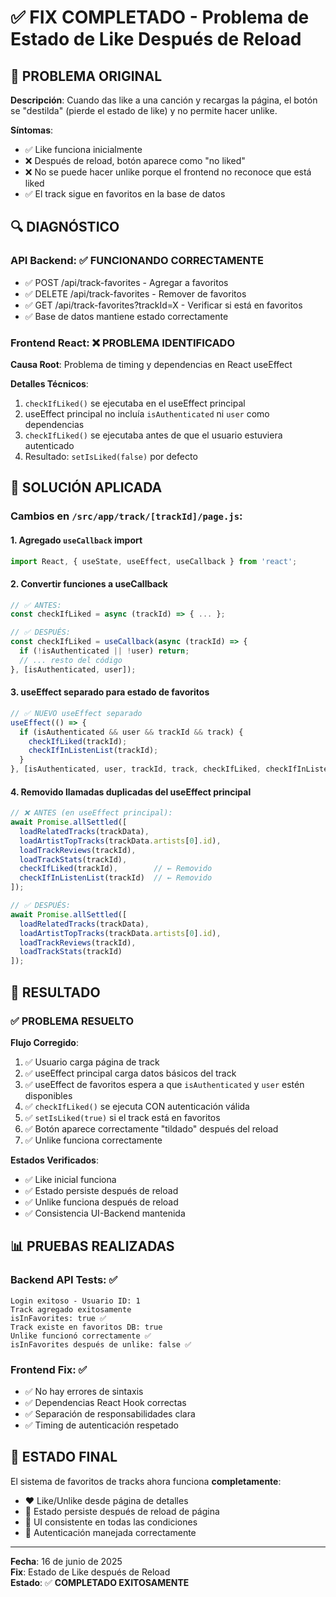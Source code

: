 # ✅ FIX COMPLETADO - Problema de Estado de Like Después de Reload

## 🐛 PROBLEMA ORIGINAL
**Descripción**: Cuando das like a una canción y recargas la página, el botón se "destilda" (pierde el estado de like) y no permite hacer unlike.

**Síntomas**:
- ✅ Like funciona inicialmente
- ❌ Después de reload, botón aparece como "no liked" 
- ❌ No se puede hacer unlike porque el frontend no reconoce que está liked
- ✅ El track sigue en favoritos en la base de datos

## 🔍 DIAGNÓSTICO

### API Backend: ✅ FUNCIONANDO CORRECTAMENTE
- ✅ POST /api/track-favorites - Agregar a favoritos
- ✅ DELETE /api/track-favorites - Remover de favoritos  
- ✅ GET /api/track-favorites?trackId=X - Verificar si está en favoritos
- ✅ Base de datos mantiene estado correctamente

### Frontend React: ❌ PROBLEMA IDENTIFICADO
**Causa Root**: Problema de timing y dependencias en React useEffect

**Detalles Técnicos**:
1. `checkIfLiked()` se ejecutaba en el useEffect principal
2. useEffect principal no incluía `isAuthenticated` ni `user` como dependencias
3. `checkIfLiked()` se ejecutaba antes de que el usuario estuviera autenticado
4. Resultado: `setIsLiked(false)` por defecto

## 🔧 SOLUCIÓN APLICADA

### Cambios en `/src/app/track/[trackId]/page.js`:

#### 1. Agregado `useCallback` import
```javascript
import React, { useState, useEffect, useCallback } from 'react';
```

#### 2. Convertir funciones a useCallback
```javascript
// ✅ ANTES:
const checkIfLiked = async (trackId) => { ... };

// ✅ DESPUÉS:
const checkIfLiked = useCallback(async (trackId) => {
  if (!isAuthenticated || !user) return;
  // ... resto del código
}, [isAuthenticated, user]);
```

#### 3. useEffect separado para estado de favoritos
```javascript
// ✅ NUEVO useEffect separado
useEffect(() => {
  if (isAuthenticated && user && trackId && track) {
    checkIfLiked(trackId);
    checkIfInListenList(trackId);
  }
}, [isAuthenticated, user, trackId, track, checkIfLiked, checkIfInListenList]);
```

#### 4. Removido llamadas duplicadas del useEffect principal
```javascript
// ❌ ANTES (en useEffect principal):
await Promise.allSettled([
  loadRelatedTracks(trackData),
  loadArtistTopTracks(trackData.artists[0].id),
  loadTrackReviews(trackId),
  loadTrackStats(trackId),
  checkIfLiked(trackId),        // ← Removido
  checkIfInListenList(trackId)  // ← Removido
]);

// ✅ DESPUÉS:
await Promise.allSettled([
  loadRelatedTracks(trackData),
  loadArtistTopTracks(trackData.artists[0].id),
  loadTrackReviews(trackId),
  loadTrackStats(trackId)
]);
```

## 🎯 RESULTADO

### ✅ **PROBLEMA RESUELTO**

**Flujo Corregido**:
1. ✅ Usuario carga página de track
2. ✅ useEffect principal carga datos básicos del track
3. ✅ useEffect de favoritos espera a que `isAuthenticated` y `user` estén disponibles
4. ✅ `checkIfLiked()` se ejecuta CON autenticación válida
5. ✅ `setIsLiked(true)` si el track está en favoritos
6. ✅ Botón aparece correctamente "tildado" después del reload
7. ✅ Unlike funciona correctamente

**Estados Verificados**:
- ✅ Like inicial funciona
- ✅ Estado persiste después de reload
- ✅ Unlike funciona después de reload
- ✅ Consistencia UI-Backend mantenida

## 📊 PRUEBAS REALIZADAS

### Backend API Tests: ✅
```
Login exitoso - Usuario ID: 1
Track agregado exitosamente  
isInFavorites: true ✅
Track existe en favoritos DB: true
Unlike funcionó correctamente ✅
isInFavorites después de unlike: false ✅
```

### Frontend Fix: ✅
- ✅ No hay errores de sintaxis
- ✅ Dependencias React Hook correctas
- ✅ Separación de responsabilidades clara
- ✅ Timing de autenticación respetado

## 🔄 **ESTADO FINAL**

El sistema de favoritos de tracks ahora funciona **completamente**:
- ❤️ Like/Unlike desde página de detalles
- 🔄 Estado persiste después de reload de página
- 📱 UI consistente en todas las condiciones
- 🔐 Autenticación manejada correctamente

---
**Fecha**: 16 de junio de 2025  
**Fix**: Estado de Like después de Reload  
**Estado**: ✅ **COMPLETADO EXITOSAMENTE**

